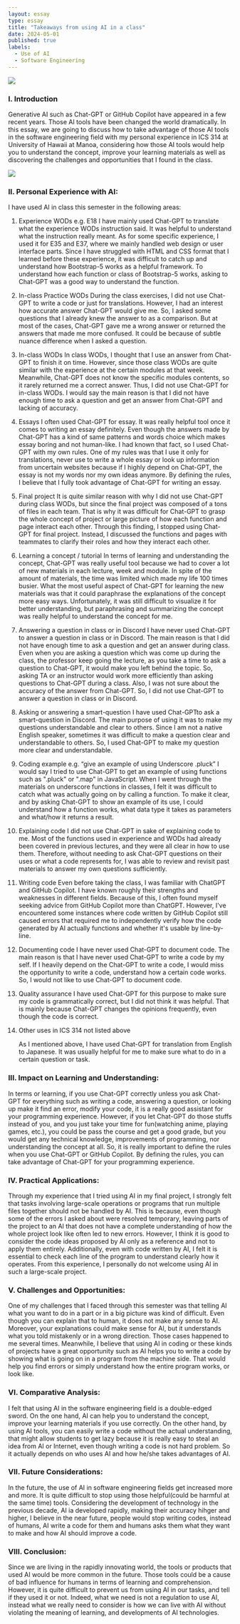 ```yaml
---
layout: essay
type: essay
title: "Takeaways from using AI in a class"
date: 2024-05-01
published: true
labels:
  - Use of AI
  - Software Engineering
---
```


<img src="../img/copilot.png">

### I. Introduction
Generative AI such as Chat-GPT or GitHub Copilot have appeared in a few recent years. Those AI tools have been changed the world dramatically. In this essay, we are going to discuss how to take advantage of those AI tools in the software engineering field with my personal experience in ICS 314 at University of Hawaii at Manoa, considering how those AI tools would help you to understand the concept, improve your learning materials as well as discovering the challenges and opportunities that I found in the class.

<img src="../img/chatGPT_logo.jpg">

### II. Personal Experience with AI:
I have used AI in class this semester in the following areas:

1. Experience WODs e.g. E18
    I have mainly used Chat-GPT to translate what the experience WODs instruction said. It was helpful to understand what the instruction really meant. As for some specific experience, I used it for E35 and E37, where we mainly handled web design or user interface parts. Since I have struggled with HTML and CSS format that I learned before these experience, it was difficult to catch up and understand how Bootstrap-5 works as a helpful framework. To understand how each function or class of Bootstrap-5 works, asking to Chat-GPT was a good way to understand the function.


2. In-class Practice WODs
   During the class exercises, I did not use Chat-GPT to write a code or just for translations. However, I had an interest how accurate answer Chat-GPT would give me. So, I asked some questions that I already knew the answer to as a comparison. But at most of the cases, Chat-GPT gave me a wrong answer or returned the answers that made me more confused. It could be because of subtle nuance difference when I asked a question.


3. In-class WODs
   In class WODs, I thought that I use an answer from Chat-GPT to finish it on time. However, since those class WODs are quite similar with the experience at the certain modules at that week. Meanwhile, Chat-GPT does not know the specific modules contents, so it rarely returned me a correct answer. Thus, I did not use Chat-GPT for in-class WODs. I would say the main reason is that I did not have enough time to ask a question and get an answer from Chat-GPT and lacking of accuracy.


4. Essays
   I often used Chat-GPT for essay. It was really helpful tool once it comes to writing an essay definitely. Even though the answers made by Chat-GPT has a kind of same patterns and words choice which makes essay boring and not human-like. I had known that fact, so I used Chat-GPT with my own rules. One of my rules was that I use it only for translations, never use to write a whole essay or look up information from uncertain websites because if I highly depend on Chat-GPT, the essay is not my words nor my own ideas anymore. By defining the rules, I believe that I fully took advantage of Chat-GPT for writing an essay.


5. Final project
   It is quite similar reason with why I did not use Chat-GPT during class WODs, but since the final project was composed of a tons of files in each team. That is why it was difficult for Chat-GPT to grasp the whole concept of project or large picture of how each function and page interact each other. Through this finding, I stopped using Chat-GPT for final project. Instead, I discussed the functions and pages with teammates to clarify their roles and how they interact each other.


6. Learning a concept / tutorial
   In terms of learning and understanding the concept, Chat-GPT was really useful tool because we had to cover a lot of new materials in each lecture, week and module. In spite of the amount of materials, the time was limited which made my life 100 times busier. What the most useful aspect of Chat-GPT for learning the new materials was that it could paraphrase the explanations of the concept more easy ways. Unfortunately, it was still difficult to visualize it for better understanding, but paraphrasing and summarizing the concept was really helpful to understand the concept for me.


7. Answering a question in class or in Discord
   I have never used Chat-GPT to answer a question in class or in Discord. The main reason is that I did not have enough time to ask a question and get an answer during class. Even when you are asking a question which was come up during the class, the professor keep going the lecture, as you take a time to ask a question to Chat-GPT, it would make you left behind the topic. So, asking TA or an instructor would work more efficiently than asking questions to Chat-GPT during a class. Also, I was not sure about the accuracy of the answer from Chat-GPT. So, I did not use Chat-GPT to answer a question in class or in Discord.


8. Asking or answering a smart-question
   I have used Chat-GPTto ask a smart-question in Discord. The main purpose of using it was to make my questions understandable and clear to others. Since I am not a native English speaker, sometimes it was difficult to make a question clear and understandable to others. So, I used Chat-GPT to make my question more clear and understandable.


9. Coding example e.g. “give an example of using Underscore .pluck”
   I would say I tried to use Chat-GPT to get an example of using functions such as ".pluck" or ".map" in JavaScript. When I went through the materials on underscore functions in classes, I felt it was difficult to catch what was actually going on by calling a function. To make it clear, and by asking Chat-GPT to show an example of its use, I could understand how a function works, what data type it takes as parameters and what/how it returns a result.


10. Explaining code
    I did not use Chat-GPT in sake of explaining code to me. Most of the functions used in experience and WODs had already been covered in previous lectures, and they were all clear in how to use them. Therefore, without needing to ask Chat-GPT questions on their uses or what a code represents for, I was able to review and revisit past materials to answer my own questions sufficiently.


11. Writing code
    Even before taking the class, I was familiar with ChatGPT and GitHub Copilot. I have known roughly their strengths and weaknesses in different fields. Because of this, I often found myself seeking advice from GitHub Copilot more than ChatGPT. However, I've encountered some instances where code written by GitHub Copilot still caused errors that required me to independently verify how the code generated by AI actually functions and whether it's usable by line-by-line.


12. Documenting code
    I have never used Chat-GPT to document code. The main reason is that I have never used Chat-GPT to write a code by my self. If I heavily depend on the Chat-GPT to write a code, I would miss the opportunity to write a code, understand how a certain code works. So, I would not like to use Chat-GPT to document code.


13. Quality assurance
    I have used Chat-GPT for this purpose to make sure my code is grammatically correct, but I did not think it was helpful. That is mainly because Chat-GPT changes the opinions frequently, even though the code is correct.


14. Other uses in ICS 314 not listed above

    As I mentioned above, I have used Chat-GPT for translation from English to Japanese. It was usually helpful for me to make sure what to do in a certain question or task.



### III. Impact on Learning and Understanding:
In terms or learning, if you use Chat-GPT correctly unless you ask Chat-GPT for everything such as writing a code, answering a question, or looking up make it find an error, modify your code, it is a really good assistant for your programming experience. However, if you let Chat-GPT do those stuffs instead of you, and you just take your time for fun(watching anime, playing games, etc.), you could be pass the course and get a good grade, but you would get any technical knowledge, improvements of programming, nor understanding the concept at all. So, it is really important to define the rules when you use Chat-GPT or GitHub Copilot. By defining the rules, you can take advantage of Chat-GPT for your programming experience.

### IV. Practical Applications:
Through my experience that I tried using AI in my final project, I strongly felt that tasks involving large-scale operations or programs that run multiple files together should not be handled by AI. This is because, even though some of the errors I asked about were resolved temporary, leaving parts of the project to an AI that does not have a complete understanding of how the whole project look like often led to new errors. However, I think it is good to consider the code ideas proposed by AI only as a reference and not to apply them entirely. Additionally, even with code written by AI, I felt it is essential to check each line of the program to understand clearly how it operates. From this experience, I personally do not welcome using AI in such a large-scale project.

### V. Challenges and Opportunities:
One of my challenges that I faced through this semester was that telling AI what you want to do in a part or in a big picture was kind of difficult. Even though you can explain that to human, it does not make any sense to AI. Moreover, your explanations could make sense for AI, but it understands what you told mistakenly or in a wrong direction. Those cases happened to me several times. Meanwhile, I believe that using AI in coding or these kinds of projects have a great opportunity such as AI helps you to write a code by showing what is going on in a program from the machine side. That would help you find errors or simply understand how the entire program works, or look like.

### VI. Comparative Analysis:
I felt that using AI in the software engineering field is a double-edged sword. On the one hand, AI can help you to understand the concept, improve your learning materials if you use correctly. On the other hand, by using AI tools, you can easily write a code without the actual understanding, that might allow students to get lazy because it is really easy to steal an idea from AI or Internet, even though writing a code is not hard problem. So it actually depends on who uses AI and how he/she takes advantages of AI.

### VII. Future Considerations:
In the future, the use of AI in software engineering fields get increased more and more. It is quite difficult to stop using those helpful(could be harmful at the same time) tools. Considering the development of technology in the previous decade, AI ia developed rapidly, making their accuracy hihger and higher, I believe in the near future, people would stop writing codes, instead of humans, AI write a code for them and humans asks them what they want to make and how AI should improve a code.

### VIII. Conclusion:
Since we are living in the rapidly innovating world, the tools or products that used AI would be more common in the future. Those tools could be a cause of bad influence for humans in terms of learning and comprehension. However, it is quite difficult to prevent us from using AI in our tasks, and tell if they used it or not. Indeed, what we need is not a regulation to use AI, instead what we really need to consider is how we can live with AI without violating the meaning of learning, and developments of AI technologies.
